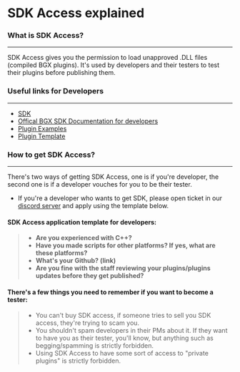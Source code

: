 # SDK Access explained

### What is SDK Access?
***

SDK Access gives you the permission to load unapproved .DLL files (compiled BGX plugins). It's used by developers and their testers to test their plugins before publishing them.

### Useful links for Developers
***
- [SDK](https://github.com/BGXGG/SDK)
- [Offical BGX SDK Documentation for developers](https://dev.bgx.gg/docs/intro)
- [Plugin Examples](https://github.com/BGXGG/Examples)
- [Plugin Template](https://github.com/BGXGG/PluginTemplate)


### How to get SDK Access?
***

There's two ways of getting SDK Access, one is if you're developer, the second one is if a developer vouches for you to be their tester.

- If you're a developer who wants to get SDK, please open ticket in our [discord server](https://bgx.gg/discord) and apply using the template below.
#### SDK Access application template for developers:
> - **Are you experienced with C++?**
> - **Have you made scripts for other platforms? If yes, what are these platforms?**
> - **What's your Github? (link)** 
> - **Are you fine with the staff reviewing your plugins/plugins updates before they get published?**

#### There's a few things you need to remember if you want to become a tester:

> - You can't buy SDK access, if someone tries to sell you SDK access, they're trying to scam you.
> - You shouldn't spam developers in their PMs about it. If they want to have you as their tester, you'll know, but anything such as begging/spamming is strictly forbidden.
> - Using SDK Access to have some sort of access to "private plugins" is strictly forbidden.

